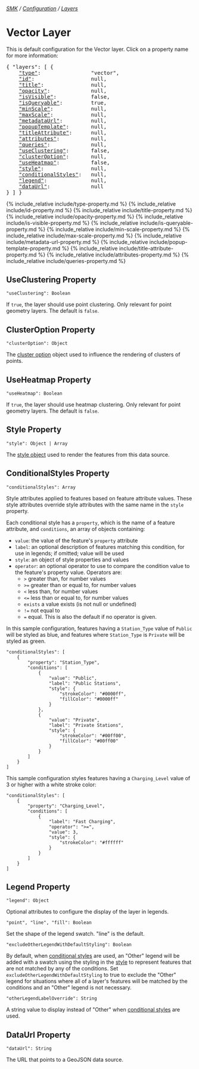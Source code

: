 ###### [SMK](../../..) / [Configuration](..) / [Layers](.)

# Vector Layer

This is default configuration for the Vector layer.
Click on a property name for more information:
<pre>
{ "layers": [ {
    <a href="#type-property"                >"type"</a>:                "vector",
    <a href="#id-property"                  >"id"</a>:                  null,
    <a href="#title-property"               >"title"</a>:               null,
    <a href="#opacity-property"             >"opacity"</a>:             null,
    <a href="#isvisible-property"           >"isVisible"</a>:           false,
    <a href="#isqueryable-property"         >"isQueryable"</a>:         true,
    <a href="#minscale-property"            >"minScale"</a>:            null,
    <a href="#maxscale-property"            >"maxScale"</a>:            null,
    <a href="#metadataurl-property"         >"metadataUrl"</a>:         null,
    <a href="#popuptemplate-property"       >"popupTemplate"</a>:       null,
    <a href="#titleattribute-property"      >"titleAttribute"</a>:      null,
    <a href="#attributes-property"          >"attributes"</a>:          null,
    <a href="#queries-property"             >"queries"</a>:             null,
    <a href="#useclustering-property"       >"useClustering"</a>:       false,
    <a href="#clusteroption-property"       >"clusterOption"</a>:       null,
    <a href="#useheatmap-property"          >"useHeatmap"</a>:          false,
    <a href="#style-property"               >"style"</a>:               null,
    <a href="#conditionalstyles-property"   >"conditionalStyles"</a>:   null,
    <a href="#legend-property"              >"legend"</a>:              null,
    <a href="#dataUrl-property"             >"dataUrl"</a>:             null
} ] }
</pre>

{% include_relative include/type-property.md %}
{% include_relative include/id-property.md %}
{% include_relative include/title-property.md %}
{% include_relative include/opacity-property.md %}
{% include_relative include/is-visible-property.md %}
{% include_relative include/is-queryable-property.md %}
{% include_relative include/min-scale-property.md %}
{% include_relative include/max-scale-property.md %}
{% include_relative include/metadata-url-property.md %}
{% include_relative include/popup-template-property.md %}
{% include_relative include/title-attribute-property.md %}
{% include_relative include/attributes-property.md %}
{% include_relative include/queries-property.md %}


## UseClustering Property
`"useClustering": Boolean`

If `true`, the layer should use point clustering.
Only relevant for point geometry layers.
The default is `false`.


## ClusterOption Property
`"clusterOption": Object`

The [cluster option](cluster-option) object used to influence the rendering of clusters of points.

## UseHeatmap Property
`"useHeatmap": Boolean`

If `true`, the layer should use heatmap clustering.
Only relevant for point geometry layers.
The default is `false`.

## Style Property
`"style": Object | Array`

The [style object](style) used to render the features from this data source.

## ConditionalStyles Property
`"conditionalStyles": Array`

Style attributes applied to features based on feature attribute values. These style attributes override style attributes with the same name in the `style` property.

Each conditional style has a `property`, which is the name of a feature attribute, and `conditions`, an array of objects containing: 

- `value`: the value of the feature's `property` attribute
- `label`: an optional description of features matching this condition, for use in legends; if omitted; value will be used
- `style`: an object of style properties and values
- `operator`: an optional operator to use to compare the condition value to the feature's property value. Operators are:
    - `>` greater than, for number values 
    - `>=` greater than or equal to, for number values 
    - `<` less than, for number values 
    - `<=` less than or equal to, for number values 
    - `exists` a value exists (is not null or undefined)
    - `!=` not equal to 
    - `=` equal. This is also the default if no operator is given.

In this sample configuration, features having a `Station_Type` value of `Public` will be styled as blue, and features where `Station_Type` is `Private` will be styled as green.

``` 
"conditionalStyles": [
    {
        "property": "Station_Type",
        "conditions": [
            {
                "value": "Public",
                "label": "Public Stations",
                "style": {
                    "strokeColor": "#0000ff",
                    "fillColor": "#0000ff"
                }
            },
            {
                "value": "Private",
                "label": "Private Stations",
                "style": {
                    "strokeColor": "#00ff00",
                    "fillColor": "#00ff00"
                }
            }
        ]
    }
]
```

This sample configuration styles features having a `Charging_Level` value of 3 or higher with a white stroke color:

``` 
"conditionalStyles": [
    {
        "property": "Charging_Level",
        "conditions": [
            {
                "label": "Fast Charging",
                "operator": ">=",
                "value": 3,
                "style": {
                    "strokeColor": "#ffffff"
                }
            }
        ]
    }
]
```

## Legend Property
`"legend": Object`

Optional attributes to configure the display of the layer in legends.

`"point", "line", "fill": Boolean`

Set the shape of the legend swatch. "line" is the default. 

`"excludeOtherLegendWithDefaultStyling": Boolean`

By default, when <a href="#conditionalstyles-property">conditional styles</a> are used, an "Other" legend will be added with a swatch using the styling in the <a href="#style-property">style</a> to represent features that are not matched by any of the conditions. Set `excludeOtherLegendWithDefaultStyling` to true to exclude the "Other" legend for situations where all of a layer's features will be matched by the conditions and an "Other" legend is not necessary.

`"otherLegendLabelOverride": String`

A string value to display instead of "Other" when <a href="#conditionalstyles-property">conditional styles</a> are used.

## DataUrl Property
`"dataUrl": String`

The URL that points to a GeoJSON data source.




